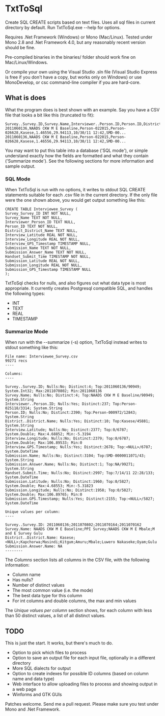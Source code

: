 # TxtToSql

Create SQL CREATE scripts based on text files. Uses all sql files in current directory by default. Run TxtToSql.exe --help for options.

Requires .Net Framework (Windows) or Mono (Mac/Linux). Tested under Mono 2.8 and .Net Framework 4.0, but any reasonably recent version should be fine.

Pre-compiled binaries in the binaries/ folder should work fine on Mac/Linux/Windows.

Or compile your own using the Visual Studio .sln file (Visual Studio Express is free if you don't have a copy, but works only on Windows) or use MonoDevelop, or csc command-line compiler if you are hard-core.

## What is does

What the program does is best shown with an example. Say you have a CSV file that looks a bit like this (truncated to fit):

	Survey..Survey.ID,Survey.Name,Interviewer..Person.ID,Person.ID,District..District.Name,Interview.Latitude,...
	2011060136,NAADS CKW M E Baseline,Person-022015,Person-026628,Kasese,1.46556,29.94113,10/30/11 12:42,SMD-00...
	2011060136,NAADS CKW M E Baseline,Person-022015,Person-026628,Kasese,1.46556,29.94113,10/30/11 12:42,SMD-00...

You may want to put this table into a database ('SQL mode'), or simple understand exactly how the fields are formatted and what they contain ('Summarize mode'). See the following sections for more information and sample output.

### SQL Mode

When TxtToSql is run with no options, it writes to stdout SQL CREATE statements suitable for each .csv file in the current directory. If the only file were the one shown above, you would get output something like this:

	CREATE TABLE Interviewee_Survey (
	Survey_Survey_ID INT NOT NULL,
	Survey_Name TEXT NOT NULL,
	Interviewer_Person_ID TEXT NULL,
	Person_ID TEXT NOT NULL,
	District_District_Name TEXT NULL,
	Interview_Latitude REAL NOT NULL,
	Interview_Longitude REAL NOT NULL,
	Interview_GPS_Timestamp TIMESTAMP NULL,
	Submission_Name TEXT NOT NULL,
	Submission_Answer_Name TEXT NOT NULL,
	Handset_Submit_Time TIMESTAMP NOT NULL,
	Submission_Latitude REAL NOT NULL,
	Submission_Longitude REAL NOT NULL,
	Submission_GPS_Timestamp TIMESTAMP NULL
	);

TxtToSql checks for nulls, and also figures out what data type is most appropriate. It currently creates Postgresql compatible SQL, and handles the following types:

 - INT
 - TEXT
 - REAL
 - TIMESTAMP

### Summarize Mode

When run with the --summarize (-s) option, TxtToSql instead writes to stdout something like this:

	File name: Interviewee_Survey.csv
	99271 recs
	----

	Columns: 
	----

	Survey..Survey.ID; Nulls:No; Distinct:4; Top:2011060136/90949; System.Int32; Max:2011070802; Min:2011060136
	Survey.Name; Nulls:No; Distinct:4; Top:NAADS CKW M E Baseline/90949; System.String
	Interviewer..Person.ID; Nulls:Yes; Distinct:237; Top:Person-025118/3314; System.String
	Person.ID; Nulls:No; Distinct:2390; Top:Person-000972/12843; System.String
	District..District.Name; Nulls:Yes; Distinct:10; Top:Kasese/45881; System.String
	Interview.Latitude; Nulls:No; Distinct:2377; Top:0/6787; System.Double; Max:4.68852; Min:-5.3194
	Interview.Longitude; Nulls:No; Distinct:2379; Top:0/6787; System.Double; Max:106.89533; Min:0
	Interview.GPS.Timestamp; Nulls:Yes; Distinct:2678; Top:<NULL>/6787; System.DateTime
	Submission.Name; Nulls:No; Distinct:3104; Top:SMD-0000011071/43; System.String
	Submission.Answer.Name; Nulls:No; Distinct:1; Top:NA/99271; System.String
	Handset.Submit.Time; Nulls:No; Distinct:2997; Top:7/14/11 22:28/133; System.DateTime
	Submission.Latitude; Nulls:No; Distinct:1960; Top:0/5827; System.Double; Max:4.68553; Min:-5.31823
	Submission.Longitude; Nulls:No; Distinct:1958; Top:0/5827; System.Double; Max:106.89765; Min:0
	Submission.GPS.Timestamp; Nulls:Yes; Distinct:2155; Top:<NULL>/5827; System.DateTime

	Unique values per column: 
	----

	Survey..Survey.ID: 2011060136;2011070802;2011070164;2011070162
	Survey.Name: NAADS CKW M E Baseline;PPI Survey;NAADS CKW M E Mbale;M and E Survey Gulu
	District..District.Name: Kasese;<NULL>;Kapchorwa;Masindi;Kitgum;Amuru;Mbale;Luwero Nakaseke;Oyam;Gulu
	Submission.Answer.Name: NA
	--------

The *Columns* section lists all columns in the CSV file, with the following information:

 - Column name
 - Has nulls?
 - Number of distinct values
 - The most common value (i.e. the mode)
 - The best data type for this column
 - For int columns and double columns, the max and min values

The *Unique values per column* section shows, for each column with less than 50 distinct values, a list of all distinct values.

## TODO

This is just the start. It works, but there's much to do. 

- Option to pick which files to process
- Option to save an output file for each input file, optionally in a different directory
- More SQL dialects for output
- Option to create indexes for possible ID columns (based on column name and data type)
- Web interface to allow uploading files to process and showing output in a web page
- Winforms and GTK GUIs

Patches welcome. Send me a pull request. Please make sure you test under Mono and .Net Framework.

